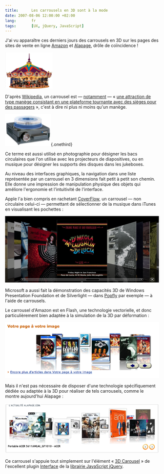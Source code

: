 ```yaml
---
title:      Les carrousels en 3D sont à la mode
date: 2007-08-06 12:00:00 +02:00
lang:       fr
tags:       [UX, jQuery, JavaScript]
---
```


J'ai vu apparaître ces derniers jours des carrousels en 3D sur les pages des sites de vente en ligne [Amazon](http://www.amazon.fr/) et [Alapage](http://www.alapage.com/), drôle de coïncidence !

![](manege-carrousel.png "onethird")

D'après [Wikipedia](http://fr.wikipedia.org/), un carrousel est — [notamment](http://fr.wikipedia.org/wiki/Carrousel) — « [une attraction de type manège consistant en une plateforme tournante avec des sièges pour des passagers](http://fr.wikipedia.org/wiki/Carrousel_%28loisir%29) », c'est à dire ni plus ni moins qu'un manège.

![](projecteur-diapos-carrousel.jpg){.onethird}

Ce terme est aussi utilisé en photographie pour désigner les bacs circulaires que l'on utilise avec les projecteurs de diapositives, ou en musique pour désigner les supports des disques dans les jukeboxes.

Au niveau des interfaces graphiques, la navigation dans une liste représentée par un carrousel en 3 dimensions fait petit à petit son chemin. Elle donne une impression de manipulation physique des objets qui améliore l'ergonomie et l'intuitivité de l'interface.

Apple l'a bien compris en rachetant [CoverFlow](http://www.apple.com/itunes/jukebox/coverflow.html), un carrousel — non circulaire celui-ci — permettant de sélectionner de la musique dans iTunes en visualisant les pochettes :

![](apple-itunes-coverflow.png "CoverFlow. Navigation en 3D dans la discothèque iTunes")

Microsoft a aussi fait la démonstration des capacités 3D de Windows Presentation Foundation et de Silverlight — dans [Popfly](http://www.popfly.com/) par exemple — à l'aide de carrousels.

Le carrousel d'Amazon est en Flash, une technologie vectorielle, et donc particulièrement bien adaptée à la simulation de la 3D par déformation :

![](caroussel-3d-amazon.png "Le carrousel d'Amazon")

Mais il n'est pas nécessaire de disposer d'une technologie spécifiquement dédiée ou adaptée à la 3D pour réaliser de tels carrousels, comme le montre aujourd'hui Alapage :

![](carroussel-3d-alapage-3.png "Le carrousel d'Alapage")

Ce carrousel s'appuie tout simplement sur l'élément « [3D Carousel](http://interface.eyecon.ro/docs/carousel) » de l'excellent plugin [Interface](http://interface.eyecon.ro/) de la [librairie JavaScript jQuery](http://www.jquery.com/).
